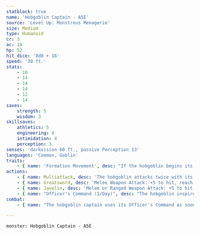 ```yaml
---
statblock: true
name: 'Hobgoblin Captain - A5E'
source: 'Level Up: Monstrous Menagerie'
size: Medium
type: Humanoid
cr: 3
ac: 18
hp: 52
hit_dice: '8d8 + 16'
speed: '30 ft.'
stats:
    - 16
    - 14
    - 14
    - 14
    - 12
    - 14
saves:
    strength: 5
    wisdom: 3
skillsaves:
    athletics: 5
    engineering: 4
    intimidation: 4
    perception: 3
senses: 'darkvision 60 ft., passive Perception 13'
languages: 'Common, Goblin'
traits:
    - { name: 'Formation Movement', desc: "If the hobgoblin begins its turn within 5 feet of an ally that is not incapacitated, its movement doesn't provoke opportunity attacks." }
actions:
    - { name: Multiattack, desc: 'The hobgoblin attacks twice with its greatsword.' }
    - { name: Greatsword, desc: 'Melee Weapon Attack: +5 to hit, reach 5 ft., one target. Hit: 10 (2d6 + 3) slashing damage.' }
    - { name: Javelin, desc: 'Melee or Ranged Weapon Attack: +5 to hit, reach 5 ft. or range 30/120 ft., one target. Hit: 6 (1d6 + 3) piercing damage.' }
    - { name: "Officer's Command (1/Day)", desc: "The hobgoblin inspires creatures of its choice within 30 feet that can hear and understand it and that have a Challenge Rating of 2 or lower. For the next minute, inspired creatures gain an expertise die on attack rolls and saving throws. A creature can benefit from only one Officer's Command at a time." }
combat:
    - { name: "The hobgoblin captain uses its Officer's Command as soon as melee combat begins", desc: 'It enters melee combat as soon as it can, staying close to allies. It looks for advantages that can be found from cover, darkness, flanking, or terrain. It organizes a safe retreat if it thinks it can fight more effectively later.' }

---
```

```statblock
monster: Hobgoblin Captain - A5E
```
